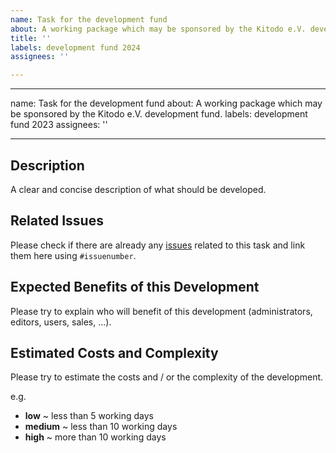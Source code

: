 ```yaml
---
name: Task for the development fund
about: A working package which may be sponsored by the Kitodo e.V. development fund.
title: ''
labels: development fund 2024
assignees: ''

---
```


---
name: Task for the development fund
about: A working package which may be sponsored by the Kitodo e.V. development fund.
labels: development fund 2023
assignees: ''

---

## Description

A clear and concise description of what should be developed.

## Related Issues

Please check if there are already any [issues](https://github.com/kitodo/kitodo-production/issues) related to this task and link them here using `#issuenumber`.

## Expected Benefits of this Development

Please try to explain who will benefit of this development (administrators, editors, users, sales, ...).

## Estimated Costs and Complexity

Please try to estimate the costs and / or the complexity of the development.

e.g.

* **low** ~ less than 5 working days
* **medium** ~ less than 10 working days
* **high** ~ more than 10 working days
